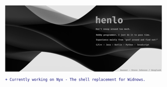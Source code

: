 ![Banner](./assets/banner.png)

```diff
+ Currently working on Nyx - The shell replacement for Widnows.
```
